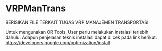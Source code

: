 # VRPManTrans
BERISIKAN FILE TERKAIT TUGAS VRP MANAJEMEN TRANSPORTASI 
 
 Untuk mengunakan OR Tools, User perlu melakukan instalasi terlebih dahulu. Adapun penjelasan teknis instalasi dapat di cek pada link berikut:
 https://developers.google.com/optimization/install
 
 

